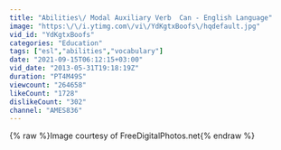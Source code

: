 ```yaml
---
title: "Abilities\/ Modal Auxiliary Verb  Can - English Language"
image: "https:\/\/i.ytimg.com\/vi\/YdKgtxBoofs\/hqdefault.jpg"
vid_id: "YdKgtxBoofs"
categories: "Education"
tags: ["esl","abilities","vocabulary"]
date: "2021-09-15T06:12:15+03:00"
vid_date: "2013-05-31T19:18:19Z"
duration: "PT4M49S"
viewcount: "264658"
likeCount: "1728"
dislikeCount: "302"
channel: "AMES836"
---
```

{% raw %}Image courtesy of FreeDigitalPhotos.net{% endraw %}

